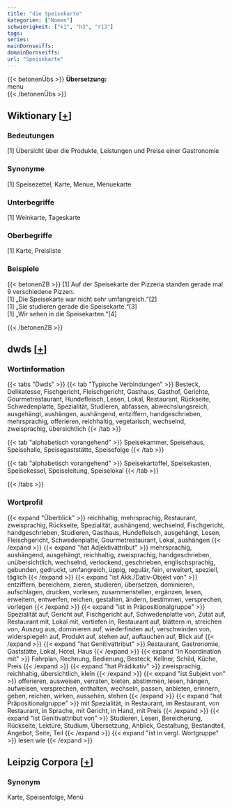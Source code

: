 ```yaml
---
title: "die Speisekarte"
kategorien: ["Nomen"]
schwierigkeit: ["k1", "h3", "r13"]
tags:
series:
mainDornseiffs:
domainDornseiffs:
url: "Speisekarte"
---
```


{{< betonenÜbs >}}
**Übersetzung:**  
menu  
{{< /betonenÜbs >}}

## Wiktionary [[+](https://de.wiktionary.org/wiki/Speisekarte)]

### Bedeutungen
[1] Übersicht über die Produkte, Leistungen und Preise einer Gastronomie  

### Synonyme
[1] Speisezettel, Karte, Menue, Menuekarte  

### Unterbegriffe
[1] Weinkarte, Tageskarte  

### Oberbegriffe
[1] Karte, Preisliste  

### Beispiele
{{< betonenZB >}}
[1] Auf der Speisekarte der Pizzeria standen gerade mal 9 verschiedene Pizzen.  
[1] „Die Speisekarte war nicht sehr umfangreich.“[2]  
[1] „Sie studieren gerade die Speisekarte.“[3]  
[1] „Wir sehen in die Speisekarten.“[4]  

{{< /betonenZB >}}


## dwds [[+](https://www.dwds.de/wb/Speisekarte)]

### Wortinformation
{{< tabs "Dwds" >}}
{{< tab "Typische Verbindungen" >}}
Besteck, Delikatesse, Fischgericht, Fleischgericht, Gasthaus, Gasthof, Gerichte, Gourmetrestaurant, Hundefleisch, Lesen, Lokal, Restaurant, Rückseite, Schwedenplatte, Spezialität, Studieren, abfassen, abwechslungsreich, ausgehängt, aushängen, aushängend, entziffern, handgeschrieben, mehrsprachig, offerieren, reichhaltig, vegetarisch, wechselnd, zweisprachig, übersichtlich
{{< /tab >}}

{{< tab "alphabetisch vorangehend" >}}
Speisekammer, Speisehaus, Speisehalle, Speisegaststätte, Speisefolge
{{< /tab >}}

{{< tab "alphabetisch vorangehend" >}}
Speisekartoffel, Speisekasten, Speisekessel, Speiseleitung, Speiselokal
{{< /tab >}}

{{< /tabs >}}

### Wortprofil
{{< expand "Überblick" >}} reichhaltig, mehrsprachig, Restaurant, zweisprachig, Rückseite, Spezialität, aushängend, wechselnd, Fischgericht, handgeschrieben, Studieren, Gasthaus, Hundefleisch, ausgehängt, Lesen, Fleischgericht, Schwedenplatte, Gourmetrestaurant, Lokal, aushängen {{< /expand >}}
{{< expand "hat Adjektivattribut" >}} mehrsprachig, aushängend, ausgehängt, reichhaltig, zweisprachig, handgeschrieben, unübersichtlich, wechselnd, verlockend, geschrieben, englischsprachig, gebunden, gedruckt, umfangreich, üppig, regulär, fein, erweitert, speziell, täglich {{< /expand >}}
{{< expand "ist Akk./Dativ-Objekt von" >}} entziffern, bereichern, zieren, studieren, übersetzen, dominieren, aufschlagen, drucken, vorlesen, zusammenstellen, ergänzen, lesen, erweitern, entwerfen, reichen, gestalten, ändern, bestimmen, versprechen, vorlegen {{< /expand >}}
{{< expand "ist in Präpositionalgruppe" >}} Spezialität auf, Gericht auf, Fischgericht auf, Schwedenplatte von, Zutat auf, Restaurant mit, Lokal mit, vertiefen in, Restaurant auf, blättern in, streichen von, Auszug aus, dominieren auf, wiederfinden auf, verschwinden von, widerspiegeln auf, Produkt auf, stehen auf, auftauchen auf, Blick auf {{< /expand >}}
{{< expand "hat Genitivattribut" >}} Restaurant, Gastronomie, Gaststätte, Lokal, Hotel, Haus {{< /expand >}}
{{< expand "in Koordination mit" >}} Fahrplan, Rechnung, Bedienung, Besteck, Kellner, Schild, Küche, Preis {{< /expand >}}
{{< expand "hat Prädikativ" >}} zweisprachig, reichhaltig, übersichtlich, klein {{< /expand >}}
{{< expand "ist Subjekt von" >}} offerieren, ausweisen, verraten, bieten, abstimmen, lesen, hängen, aufweisen, versprechen, enthalten, wechseln, passen, anbieten, erinnern, geben, reichen, wirken, aussehen, stehen {{< /expand >}}
{{< expand "hat Präpositionalgruppe" >}} mit Spezialität, in Restaurant, im Restaurant, von Restaurant, in Sprache, mit Gericht, in Hand, mit Preis {{< /expand >}}
{{< expand "ist Genitivattribut von" >}} Studieren, Lesen, Bereicherung, Rückseite, Lektüre, Studium, Übersetzung, Anblick, Gestaltung, Bestandteil, Angebot, Seite, Teil {{< /expand >}}
{{< expand "ist in vergl. Wortgruppe" >}} lesen wie {{< /expand >}}

## Leipzig Corpora [[+](https://corpora.uni-leipzig.de/en/res?word=Speisekarte&corpusId=deu_newscrawl-public_2018)]


### Synonym
Karte, Speisenfolge, Menü

